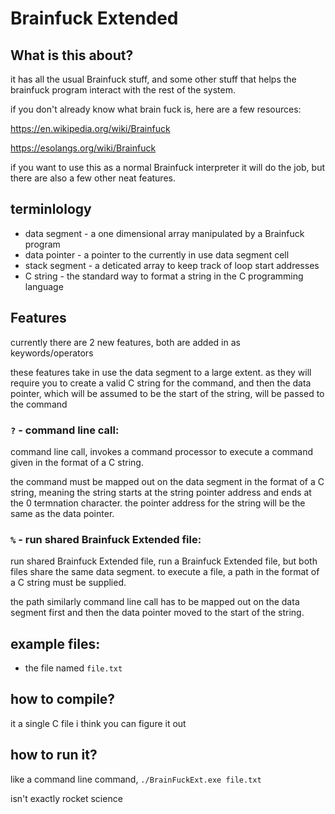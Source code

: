 # Brainfuck Extended

## What is this about?

it has all the usual Brainfuck stuff, and some other stuff that helps the brainfuck program interact with the rest of the system.

if you don't already know what brain fuck is, here are a few resources:

  https://en.wikipedia.org/wiki/Brainfuck
  
  https://esolangs.org/wiki/Brainfuck

if you want to use this as a normal Brainfuck interpreter it will do the job, but there are also a few other neat features.

## terminlology

* data segment - a one dimensional array manipulated by a Brainfuck program
* data pointer - a pointer to the currently in use data segment cell
* stack segment - a deticated array to keep track of loop start addresses
* C string - the standard way to format a string in the C programming language

## Features

currently there are 2 new features, both are added in as keywords/operators

these features take in use the data segment to a large extent.
as they will require you to create a valid C string for the command, and then the data pointer, which will be assumed to be the start of the string, will be passed to the command

### `?` - command line call:

command line call, invokes a command processor to execute a command given in the format of a C string.

the command must be mapped out on the data segment in the format of a C string, meaning the string starts at the string pointer address and ends at the 0 termnation character.
the pointer address for the string will be the same as the data pointer.

### `%` - run shared Brainfuck Extended file:

run shared Brainfuck Extended file, run a Brainfuck Extended file, but both files share the same data segment. to execute a file, a path in the format of a C string must be supplied.

the path similarly command line call has to be mapped out on the data segment first and then the data pointer moved to the start of the string.

## example files:

* the file named `file.txt`

## how to compile?

it a single C file i think you can figure it out

## how to run it?

like a command line command, `./BrainFuckExt.exe file.txt`

isn't exactly rocket science

